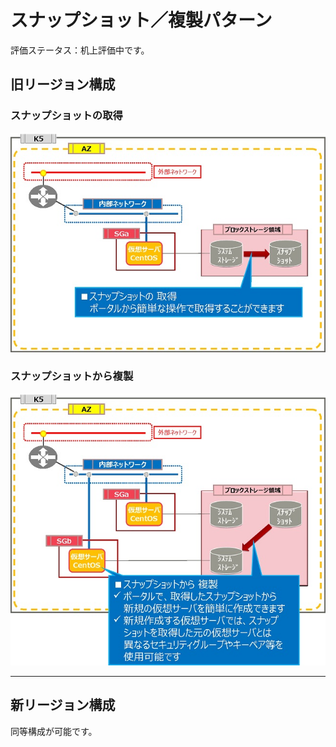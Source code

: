 # スナップショット／複製パターン

評価ステータス：机上評価中です。



## 旧リージョン構成

### スナップショットの取得
![05-1](images/05-1.jpg)



### スナップショットから複製

![05-2](images/05-2.jpg)

------



## 新リージョン構成

同等構成が可能です。